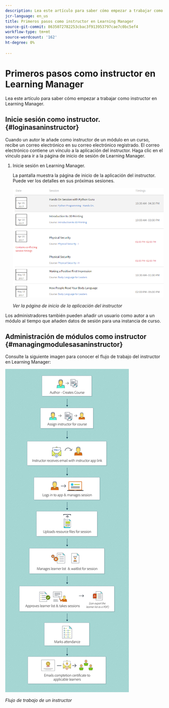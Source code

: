 ```yaml
---
description: Lea este artículo para saber cómo empezar a trabajar como instructor en Learning Manager.
jcr-language: en_us
title: Primeros pasos como instructor en Learning Manager
source-git-commit: 8635072782253cbac3f913953797cae7c0bc5ef4
workflow-type: tm+mt
source-wordcount: '162'
ht-degree: 0%

---
```




# Primeros pasos como instructor en Learning Manager

Lea este artículo para saber cómo empezar a trabajar como instructor en Learning Manager.

## Inicie sesión como instructor. {#loginasaninstructor}

Cuando un autor le añade como instructor de un módulo en un curso, recibe un correo electrónico en su correo electrónico registrado. El correo electrónico contiene un vínculo a la aplicación del instructor. Haga clic en el vínculo para ir a la página de inicio de sesión de Learning Manager.

1. Inicie sesión en Learning Manager.

   La pantalla muestra la página de inicio de la aplicación del instructor. Puede ver los detalles en sus próximas sesiones.

   ![](assets/instructor-upcomingsession.png)

   *Ver la página de inicio de la aplicación del instructor*

Los administradores también pueden añadir un usuario como autor a un módulo al tiempo que añaden datos de sesión para una instancia de curso.

## Administración de módulos como instructor {#managingmodulesasaninstructor}

Consulte la siguiente imagen para conocer el flujo de trabajo del instructor en Learning Manager:

![](assets/instructor.jpg)

*Flujo de trabajo de un instructor*
